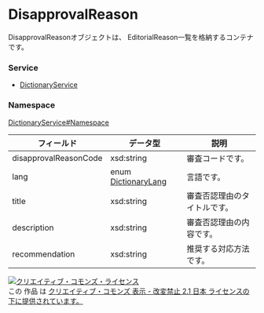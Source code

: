 # DisapprovalReason
DisapprovalReasonオブジェクトは、 EditorialReason一覧を格納するコンテナです。
### Service
+ [DictionaryService](../../services/DictionaryService.md)

### Namespace
[DictionaryService#Namespace](../../services/DictionaryService.md#namespace)

| フィールド | データ型 | 説明 | 
|---|---|---|
| disapprovalReasonCode| xsd:string| 審査コードです。 |
| lang| enum <a href="DictionaryLang.md">DictionaryLang</a>| 言語です。 |
| title| xsd:string| 審査否認理由のタイトルです。 |
| description| xsd:string| 審査否認理由の内容です。 |
| recommendation| xsd:string| 推奨する対応方法です。 |

<a rel="license" href="http://creativecommons.org/licenses/by-nd/2.1/jp/"><img alt="クリエイティブ・コモンズ・ライセンス" style="border-width:0" src="https://i.creativecommons.org/l/by-nd/2.1/jp/88x31.png" /></a><br />この 作品 は <a rel="license" href="http://creativecommons.org/licenses/by-nd/2.1/jp/">クリエイティブ・コモンズ 表示 - 改変禁止 2.1 日本 ライセンスの下に提供されています。</a>
